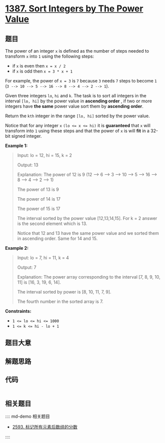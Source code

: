 # [1387. Sort Integers by The Power Value](https://leetcode.com/problems/sort-integers-by-the-power-value/)

## 题目

The power of an integer `x` is defined as the number of steps needed to
transform `x` into `1` using the following steps:

  * if `x` is even then `x = x / 2`
  * if `x` is odd then `x = 3 * x + 1`

For example, the power of `x = 3` is `7` because `3` needs `7` steps to become
`1` (`3 --> 10 --> 5 --> 16 --> 8 --> 4 --> 2 --> 1`).

Given three integers `lo`, `hi` and `k`. The task is to sort all integers in
the interval `[lo, hi]` by the power value in **ascending order** , if two or
more integers have **the same** power value sort them by **ascending order**.

Return the `kth` integer in the range `[lo, hi]` sorted by the power value.

Notice that for any integer `x` `(lo <= x <= hi)` it is **guaranteed** that
`x` will transform into `1` using these steps and that the power of `x` is
will **fit** in a 32-bit signed integer.



**Example 1:**

> Input: lo = 12, hi = 15, k = 2
> 
> Output: 13
> 
> Explanation: The power of 12 is 9 (12 --> 6 --> 3 --> 10 --> 5 --> 16 --> 8 --> 4 --> 2 --> 1)
> 
> The power of 13 is 9
> 
> The power of 14 is 17
> 
> The power of 15 is 17
> 
> The interval sorted by the power value [12,13,14,15]. For k = 2 answer is the second element which is 13.
> 
> Notice that 12 and 13 have the same power value and we sorted them in ascending order. Same for 14 and 15.

**Example 2:**

> Input: lo = 7, hi = 11, k = 4
> 
> Output: 7
> 
> Explanation: The power array corresponding to the interval [7, 8, 9, 10, 11] is [16, 3, 19, 6, 14].
> 
> The interval sorted by power is [8, 10, 11, 7, 9].
> 
> The fourth number in the sorted array is 7.

**Constraints:**

  * `1 <= lo <= hi <= 1000`
  * `1 <= k <= hi - lo + 1`


## 题目大意

## 解题思路

## 代码

```javascript

```

## 相关题目

:::: md-demo 相关题目
- [2593. 标记所有元素后数组的分数](https://leetcode.com/problems/find-score-of-an-array-after-marking-all-elements)

::::
